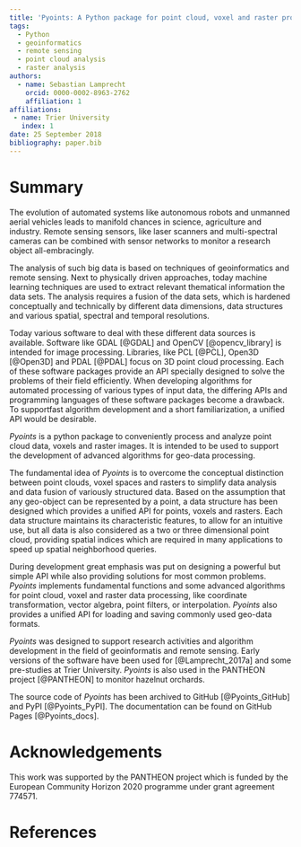 ```yaml
---
title: 'Pyoints: A Python package for point cloud, voxel and raster processing.'
tags:
  - Python
  - geoinformatics
  - remote sensing
  - point cloud analysis
  - raster analysis
authors:
  - name: Sebastian Lamprecht
    orcid: 0000-0002-8963-2762
    affiliation: 1
affiliations:
 - name: Trier University
   index: 1
date: 25 September 2018
bibliography: paper.bib
---
```



# Summary

The evolution of automated systems like autonomous robots and unmanned aerial
vehicles leads to manifold chances in science, agriculture and industry.
Remote sensing sensors, like laser scanners and multi-spectral cameras can be
combined with sensor networks to monitor a research object all-embracingly.

The analysis of such big data is based on techniques of geoinformatics and
remote sensing. Next to physically driven approaches, today machine learning
techniques are used to extract relevant thematical information the data sets.
The analysis requires a fusion of the data sets, which is hardened conceptually
and technically by different data dimensions, data structures and various
spatial, spectral and temporal resolutions.

Today various software to deal with these different data sources is available.
Software like GDAL [@GDAL] and OpenCV [@opencv_library] is intended for image
processing. Libraries, like PCL [@PCL], Open3D [@Open3D] and PDAL [@PDAL] focus
on 3D point cloud processing. Each of these software packages provide an API
specially designed to solve the problems of their field efficiently. When
developing algorithms for automated processing of various types of input data,
the differing APIs and programming languages of these software packages become
a drawback. To supportfast  algorithm development and a short familiarization,
a unified API would be desirable.

*Pyoints* is a python package to conveniently process and analyze point
cloud data, voxels and raster images. It is intended to be used to support
the development of advanced algorithms for geo-data processing.

The fundamental idea of *Pyoints* is to overcome the conceptual distinction
between point clouds, voxel spaces and rasters to simplify data analysis
and data fusion of variously structured data. Based on the assumption that any
geo-object can be represented by a point, a data structure has been designed
which provides a unified API for points, voxels and rasters. Each data
structure maintains its characteristic features, to allow for an intuitive use,
but all data is also considered as a two or three dimensional point cloud,
providing spatial indices which are required in many applications to speed up
spatial neighborhood queries.

During development great emphasis was put on designing a powerful but simple
API while also providing solutions for most common problems. *Pyoints*
implements fundamental functions and some advanced algorithms for point cloud,
voxel and raster data processing, like coordinate transformation, vector
algebra, point filters, or interpolation. *Pyoints* also provides a unified
API for loading and saving commonly used geo-data formats.

*Pyoints* was designed to support research activities and algorithm
development in the field of geoinformatis and remote sensing. Early versions of
the software have been used for [@Lamprecht_2017a] and some pre-studies at
Trier University. *Pyoints* is also used in the PANTHEON project [@PANTHEON] to
monitor hazelnut orchards.

The source code of *Pyoints* has been archived to GitHub [@Pyoints_GitHub] and
PyPI [@Pyoints_PyPI]. The documentation can be found on GitHub Pages
[@Pyoints_docs].


# Acknowledgements

This work was supported by the PANTHEON project which is funded by the European
Community Horizon 2020 programme under grant agreement 774571.


# References